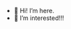 - 👋 Hi! I’m here.
- 👀 I’m interested!!!


<!---
mxxmxxm2/mxxmxxm2 is a ✨ special ✨ repository because its `README.md` (this file) appears on your GitHub profile.
You can click the Preview link to take a look at your changes.
--->
